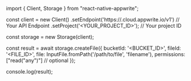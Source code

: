 import { Client, Storage } from "react-native-appwrite";

const client = new Client()
    .setEndpoint('https://<REGION>.cloud.appwrite.io/v1') // Your API Endpoint
    .setProject('<YOUR_PROJECT_ID>'); // Your project ID

const storage = new Storage(client);

const result = await storage.createFile({
    bucketId: '<BUCKET_ID>',
    fileId: '<FILE_ID>',
    file: InputFile.fromPath('/path/to/file', 'filename'),
    permissions: ["read("any")"] // optional
});

console.log(result);
